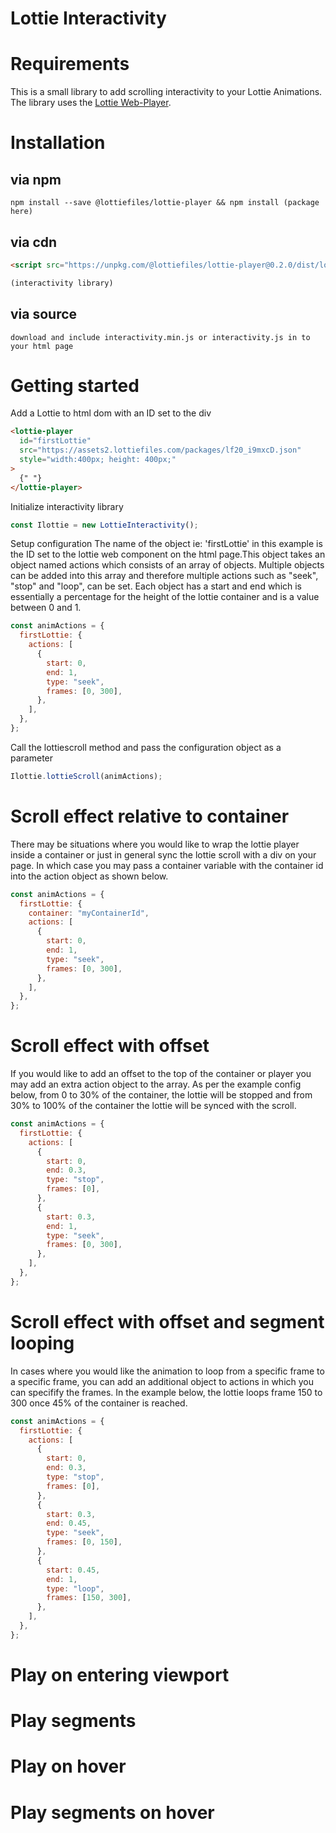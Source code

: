 # Lottie Interactivity

# Requirements

This is a small library to add scrolling interactivity to your Lottie Animations.
The library uses the [Lottie Web-Player](https://www.lottiefiles.com/web-player).

# Installation

## via npm

```
npm install --save @lottiefiles/lottie-player && npm install (package here)
```

## via cdn

```html
<script src="https://unpkg.com/@lottiefiles/lottie-player@0.2.0/dist/lottie-player.js"></script>
```

```javascript
(interactivity library)
```

## via source

`download and include interactivity.min.js or interactivity.js in to your html page`

# Getting started

Add a Lottie to html dom with an ID set to the div

```html
<lottie-player
  id="firstLottie"
  src="https://assets2.lottiefiles.com/packages/lf20_i9mxcD.json"
  style="width:400px; height: 400px;"
>
  {" "}
</lottie-player>
```

Initialize interactivity library

```javascript
const Ilottie = new LottieInteractivity();
```

Setup configuration
The name of the object ie: 'firstLottie' in this example is the ID set to the lottie web component on the html page.This object takes an object named actions which consists of an array of objects. Multiple objects can be added into this array and therefore multiple actions such as "seek", "stop" and "loop", can be set. Each object has a start and end which is essentially a percentage for the height of the lottie container and is a value between 0 and 1.

```javascript
const animActions = {
  firstLottie: {
    actions: [
      {
        start: 0,
        end: 1,
        type: "seek",
        frames: [0, 300],
      },
    ],
  },
};
```

Call the lottiescroll method and pass the configuration object as a parameter

```javascript
Ilottie.lottieScroll(animActions);
```

# Scroll effect relative to container

There may be situations where you would like to wrap the lottie player inside a container or just in general sync the lottie scroll with a div on your page. In which case you may pass a container variable with the container id into the action object as shown below.

```javascript
const animActions = {
  firstLottie: {
    container: "myContainerId",
    actions: [
      {
        start: 0,
        end: 1,
        type: "seek",
        frames: [0, 300],
      },
    ],
  },
};
```

# Scroll effect with offset

If you would like to add an offset to the top of the container or player you may add an extra action object to the array. As per the example config below, from 0 to 30% of the container, the lottie will be stopped and from 30% to 100% of the container the lottie will be synced with the scroll.

```javascript
const animActions = {
  firstLottie: {
    actions: [
      {
        start: 0,
        end: 0.3,
        type: "stop",
        frames: [0],
      },
      {
        start: 0.3,
        end: 1,
        type: "seek",
        frames: [0, 300],
      },
    ],
  },
};
```

# Scroll effect with offset and segment looping

In cases where you would like the animation to loop from a specific frame to a specific frame, you can add an additional object to actions in which you can specifify the frames. In the example below, the lottie loops frame 150 to 300 once 45% of the container is reached.

```javascript
const animActions = {
  firstLottie: {
    actions: [
      {
        start: 0,
        end: 0.3,
        type: "stop",
        frames: [0],
      },
      {
        start: 0.3,
        end: 0.45,
        type: "seek",
        frames: [0, 150],
      },
      {
        start: 0.45,
        end: 1,
        type: "loop",
        frames: [150, 300],
      },
    ],
  },
};
```

# Play on entering viewport

# Play segments

# Play on hover

# Play segments on hover
